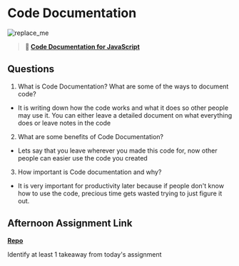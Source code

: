 # Code Documentation

![replace_me](https://codeworks.blob.core.windows.net/public/assets/img/illustrations/placeholder.svg)

> **📖 [Code Documentation for JavaScript](https://codeworksacademy.com/fs-student-guide/resources/wk7/02-JSDocs)**

## Questions

1. What is Code Documentation? What are some of the ways to document code?

- It is writing down how the code works and what it does so other people may use it. You can either leave a detailed document on what everything does or leave notes in the code

2. What are some benefits of Code Documentation?

- Lets say that you leave wherever you made this code for, now other people can easier use the code you created

3. How important is Code documentation and why?

- It is very important for productivity later because if people don't know how to use the code, precious time gets wasted trying to just figure it out.

## Afternoon Assignment Link

**[Repo](https://github.com/Thomas-Daily/<ASSIGNMENT_REPO>)**

Identify at least 1 takeaway from today's assignment
